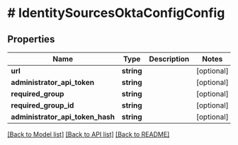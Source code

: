 # # IdentitySourcesOktaConfigConfig

## Properties

Name | Type | Description | Notes
------------ | ------------- | ------------- | -------------
**url** | **string** |  | [optional]
**administrator_api_token** | **string** |  | [optional]
**required_group** | **string** |  | [optional]
**required_group_id** | **string** |  | [optional]
**administrator_api_token_hash** | **string** |  | [optional]

[[Back to Model list]](../../README.md#models) [[Back to API list]](../../README.md#endpoints) [[Back to README]](../../README.md)
